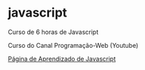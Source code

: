 # javascript
 Curso de 6 horas de Javascript

 Curso do Canal Programação-Web (Youtube)

 <a href="index.html">Página de Aprendizado de Javascript</a>
